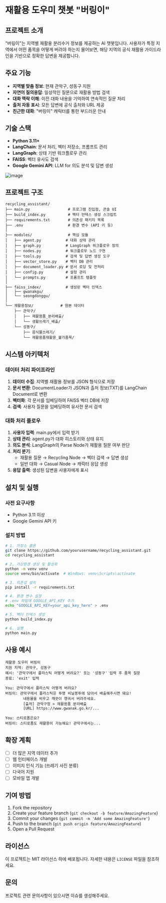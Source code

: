 # 재활용 도우미 챗봇 "버링이"

## 프로젝트 소개
"버링이"는 지역별 재활용 분리수거 정보를 제공하는 AI 챗봇입니다. 사용자가 특정 지역에서 어떤 품목을 어떻게 버려야 하는지 물어보면, 해당 지역의 공식 재활용 가이드라인을 기반으로 정확한 답변을 제공합니다.

## 주요 기능
- **지역별 맞춤 정보**: 현재 관악구, 성동구 지원
- **자연어 질의응답**: 일상적인 질문으로 재활용 방법 검색
- **대화 맥락 이해**: 이전 대화 내용을 기억하여 연속적인 질문 처리
- **출처 자동 표시**: 모든 답변에 공식 출처와 URL 제공
- **친근한 대화**: "버링이" 캐릭터를 통한 부드러운 안내

## 기술 스택
- **Python 3.11+**
- **LangChain**: 문서 처리, 벡터 저장소, 프롬프트 관리
- **LangGraph**: 상태 기반 워크플로우 관리
- **FAISS**: 벡터 유사도 검색
- **Google Gemini API**: LLM for 의도 분석 및 답변 생성

![image](https://github.com/user-attachments/assets/f01ba085-6c14-4ca5-889f-42303d1f27aa)


## 프로젝트 구조
```
recycling_assistant/
├── main.py                 # 프로그램 진입점, 콘솔 UI
├── build_index.py          # 벡터 인덱스 생성 스크립트
├── requirements.txt        # 의존성 패키지 목록
├── .env                    # 환경 변수 (API 키 등)
│
├── modules/                # 핵심 모듈
│   ├── agent.py           # 대화 상태 관리
│   ├── graph.py           # LangGraph 워크플로우 정의
│   ├── nodes.py           # 워크플로우 노드 구현
│   ├── tools.py           # 검색 및 답변 생성 도구
│   ├── vector_store.py    # 벡터 DB 관리
│   ├── document_loader.py # 문서 로딩 및 전처리
│   ├── config.py          # 설정 관리
│   └── prompts.py         # 프롬프트 템플릿
│
├── faiss_index/           # 생성된 벡터 인덱스
│   ├── gwanakgu/
│   └── seongdonggu/
│
└── 재활용정보/            # 원본 데이터
    ├── 관악구/
    │   ├── 재활용품_분리배출/
    │   └── 생활쓰레기_배출/
    └── 성동구/
        ├── 음식물쓰레기/
        └── 재활용품재활용_불가품목/
```

## 시스템 아키텍처

### 데이터 처리 파이프라인
1. **데이터 수집**: 지역별 재활용 정보를 JSON 형식으로 저장
2. **문서 변환**: DocumentLoader가 JSON과 출처 정보(TXT)를 LangChain Document로 변환
3. **벡터화**: 각 문서를 임베딩하여 FAISS 벡터 DB에 저장
4. **검색**: 사용자 질문을 임베딩하여 유사한 문서 검색

### 대화 처리 플로우
1. **사용자 입력**: main.py에서 입력 받기
2. **상태 관리**: agent.py가 대화 히스토리와 상태 유지
3. **의도 분석**: LangGraph의 Parse Node가 재활용 질문 여부 판단
4. **처리 분기**:
   - 재활용 질문 → Recycling Node → 벡터 검색 → 답변 생성
   - 일반 대화 → Casual Node → 캐릭터 응답 생성
5. **응답 출력**: 생성된 답변을 사용자에게 표시

## 설치 및 실행

### 사전 요구사항
- Python 3.11 이상
- Google Gemini API 키

### 설치 방법
```bash
# 1. 저장소 클론
git clone https://github.com/yourusername/recycling_assistant.git
cd recycling_assistant

# 2. 가상환경 생성 및 활성화
python -m venv venv
source venv/bin/activate  # Windows: venv\Scripts\activate

# 3. 의존성 설치
pip install -r requirements.txt

# 4. 환경 변수 설정
# .env 파일에 GOOGLE_API_KEY 추가
echo "GOOGLE_API_KEY=your_api_key_here" > .env

# 5. 벡터 인덱스 생성
python build_index.py

# 6. 실행
python main.py
```

## 사용 예시
```
재활용 도우미 버링이
지원 지역: 관악구, 성동구
예시: '관악구에서 플라스틱 어떻게 버려요?' 또는 '성동구' 입력 후 품목 질문
종료: 'exit' 입력

You: 관악구에서 플라스틱 어떻게 버려요?
버링이: 관악구에서 플라스틱은 투명 비닐봉투에 담아서 배출해주시면 돼요! 
        내용물을 비우고 깨끗이 헹궈서 버려주세요.
        [출처] 관악구청 > 재활용품 분리배출
        [URL] https://www.gwanak.go.kr/...

You: 스티로폼은요?
버링이: 스티로폼도 재활용이 가능해요! 관악구에서는...
```

## 확장 계획
- [ ] 더 많은 지역 데이터 추가
- [ ] 웹 인터페이스 개발
- [ ] 이미지 인식 기능 (쓰레기 사진 분류)
- [ ] 다국어 지원
- [ ] 모바일 앱 개발

## 기여 방법
1. Fork the repository
2. Create your feature branch (`git checkout -b feature/AmazingFeature`)
3. Commit your changes (`git commit -m 'Add some AmazingFeature'`)
4. Push to the branch (`git push origin feature/AmazingFeature`)
5. Open a Pull Request

## 라이선스
이 프로젝트는 MIT 라이선스 하에 배포됩니다. 자세한 내용은 `LICENSE` 파일을 참조하세요.

## 문의
프로젝트 관련 문의사항이 있으시면 이슈를 생성해주세요.
